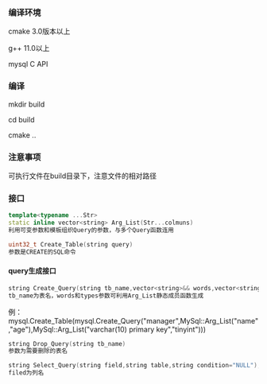 ### 编译环境
cmake 3.0版本以上

g++ 11.0以上

mysql C API

### 编译
mkdir build

cd build

cmake ..
### 注意事项
可执行文件在build目录下，注意文件的相对路径

### 接口
```c++
template<typename ...Str>
static inline vector<string> Arg_List(Str...colmuns)
利用可变参数和模板组织Query的参数，与多个Query函数连用

uint32_t Create_Table(string query)
参数是CREATE的SQL命令
```
#### query生成接口
```c++
string Create_Query(string tb_name,vector<string>&& words,vector<string>&& types)
tb_name为表名，words和types参数可利用Arg_List静态成员函数生成
```
例：mysql.Create_Table(mysql.Create_Query("manager",MySql::Arg_List("name","age"),MySql::Arg_List("varchar(10) primary key","tinyint")))
```c++
string Drop_Query(string tb_name)
参数为需要删除的表名
```
```c++
string Select_Query(string field,string table,string condition="NULL");
filed为列名
```

